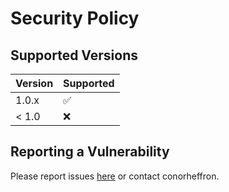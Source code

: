 # Security Policy

## Supported Versions

| Version | Supported          |
| ------- | ------------------ |
| 1.0.x   | :white_check_mark: |
| < 1.0   | :x:                |

## Reporting a Vulnerability

Please report issues [here](https://github.com/conorheffron/graphql-box/issues) or contact conorheffron.
